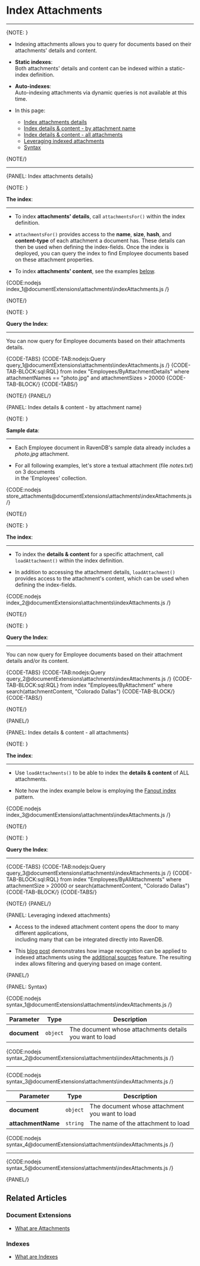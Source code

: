 # Index Attachments
---

{NOTE: }

* Indexing attachments allows you to query for documents based on their attachments' details and content.

* **Static indexes**:  
  Both attachments' details and content can be indexed within a static-index definition.

* **Auto-indexes**:  
  Auto-indexing attachments via dynamic queries is not available at this time.  

* In this page:  
  * [Index attachments details](../../document-extensions/attachments/indexing#index-attachments-details)
  * [Index details & content - by attachment name](../../document-extensions/attachments/indexing#index-details-&-content---by-attachment-name)
  * [Index details & content - all attachments](../../document-extensions/attachments/indexing#index-details-&-content---all-attachments)
  * [Leveraging indexed attachments](../../document-extensions/attachments/indexing#leveraging-indexed-attachments)
  * [Syntax](../../document-extensions/attachments/indexing#syntax)

{NOTE/}

---

{PANEL: Index attachments details}

{NOTE: }

**The index**:

---

* To index **attachments' details**, call `attachmentsFor()` within the index definition.

* `attachmentsFor()` provides access to the **name**, **size**, **hash**, and **content-type** of each attachment a document has.
  These details can then be used when defining the index-fields.
  Once the index is deployed, you can query the index to find Employee documents based on these attachment properties.

* To index **attachments' content**, see the examples [below](../../document-extensions/attachments/indexing#index-details-&-content---by-attachment-name).

{CODE:nodejs index_1@documentExtensions\attachments\indexAttachments.js /}

{NOTE/}

{NOTE: }

**Query the Index**:

---

You can now query for Employee documents based on their attachments details.

{CODE-TABS}
{CODE-TAB:nodejs:Query query_1@documentExtensions\attachments\indexAttachments.js /}
{CODE-TAB-BLOCK:sql:RQL}
from index "Employees/ByAttachmentDetails"
where attachmentNames == "photo.jpg" and attachmentSizes > 20000
{CODE-TAB-BLOCK/}
{CODE-TABS/}

{NOTE/}
{PANEL/}

{PANEL: Index details & content - by attachment name}

{NOTE: }

**Sample data**:

---

* Each Employee document in RavenDB's sample data already includes a _photo.jpg_ attachment.

* For all following examples, let's store a textual attachment (file _notes.txt_) on 3 documents  
  in the 'Employees' collection.

{CODE:nodejs store_attachments@documentExtensions\attachments\indexAttachments.js /}

{NOTE/}

{NOTE: }

**The index**:

---

* To index the **details & content** for a specific attachment, call `loadAttachment()` within the index definition.  
 
* In addition to accessing the attachment details, `loadAttachment()` provides access to the attachment's content, 
  which can be used when defining the index-fields.

{CODE:nodejs index_2@documentExtensions\attachments\indexAttachments.js /}

{NOTE/}

{NOTE: }

**Query the Index**:

---

You can now query for Employee documents based on their attachment details and/or its content.

{CODE-TABS}
{CODE-TAB:nodejs:Query query_2@documentExtensions\attachments\indexAttachments.js /}
{CODE-TAB-BLOCK:sql:RQL}
from index "Employees/ByAttachment"
where search(attachmentContent, "Colorado Dallas")
{CODE-TAB-BLOCK/}
{CODE-TABS/}

{NOTE/}

{PANEL/}

{PANEL: Index details & content - all attachments}

{NOTE: }

**The index**:

---

* Use `loadAttachments()` to be able to index the **details & content** of ALL attachments.

* Note how the index example below is employing the [Fanout index](../../indexes/indexing-nested-data#fanout-index---multiple-index-entries-per-document) pattern.

{CODE:nodejs index_3@documentExtensions\attachments\indexAttachments.js /}

{NOTE/}

{NOTE: }

**Query the Index**:

---

{CODE-TABS}
{CODE-TAB:nodejs:Query query_3@documentExtensions\attachments\indexAttachments.js /}
{CODE-TAB-BLOCK:sql:RQL}
from index "Employees/ByAllAttachments"
where attachmentSize > 20000 or search(attachmentContent, "Colorado Dallas")
{CODE-TAB-BLOCK/}
{CODE-TABS/}

{NOTE/}
{PANEL/}

{PANEL: Leveraging indexed attachments}

* Access to the indexed attachment content opens the door to many different applications,  
  including many that can be integrated directly into RavenDB.

* This [blog post](https://ayende.com/blog/192001-B/using-machine-learning-with-ravendb) demonstrates 
  how image recognition can be applied to indexed attachments using the [additional sources](../../indexes/extending-indexes) feature. 
  The resulting index allows filtering and querying based on image content.

{PANEL/}

{PANEL: Syntax}

{CODE:nodejs syntax_1@documentExtensions\attachments\indexAttachments.js /}

| Parameter    | Type     | Description                                             |
|--------------|----------|---------------------------------------------------------|
| **document** | `object` | The document whose attachments details you want to load |

{CODE:nodejs syntax_2@documentExtensions\attachments\indexAttachments.js /}

---

{CODE:nodejs syntax_3@documentExtensions\attachments\indexAttachments.js /}

| Parameter           | Type      | Description                                    |
|---------------------|-----------|------------------------------------------------|
| **document**        | `object`  | The document whose attachment you want to load |
| **attachmentName**  | `string`  | The name of the attachment to load             |

{CODE:nodejs syntax_4@documentExtensions\attachments\indexAttachments.js /}

---

{CODE:nodejs syntax_5@documentExtensions\attachments\indexAttachments.js /}

{PANEL/}

## Related Articles

### Document Extensions

- [What are Attachments](../../document-extensions/attachments/what-are-attachments)  

### Indexes

- [What are Indexes](../../indexes/what-are-indexes)
